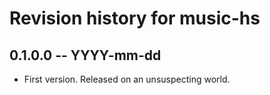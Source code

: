 # Revision history for music-hs

## 0.1.0.0 -- YYYY-mm-dd

* First version. Released on an unsuspecting world.
